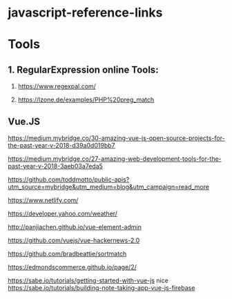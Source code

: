 # javascript-reference-links

# Tools

## 1. RegularExpression online Tools:

 1. <a href="https://www.regexpal.com/">https://www.regexpal.com/</a>

 2. <a href="https://lzone.de/examples/PHP%20preg_match">https://lzone.de/examples/PHP%20preg_match</a>


## Vue.JS

https://medium.mybridge.co/30-amazing-vue-js-open-source-projects-for-the-past-year-v-2018-d39a0d019bb7

https://medium.mybridge.co/27-amazing-web-development-tools-for-the-past-year-v-2018-3aeb03a7eda5

https://github.com/toddmotto/public-apis?utm_source=mybridge&utm_medium=blog&utm_campaign=read_more

https://www.netlify.com/

https://developer.yahoo.com/weather/

http://panjiachen.github.io/vue-element-admin

https://github.com/vuejs/vue-hackernews-2.0

https://github.com/bradbeattie/sortmatch

https://edmondscommerce.github.io/page/2/


https://sabe.io/tutorials/getting-started-with-vue-js  nice
https://sabe.io/tutorials/building-note-taking-app-vue-js-firebase
